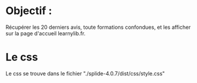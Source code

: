 # Objectif :

Récupérer les 20 derniers avis, toute formations confondues, et les afficher
 sur la page d'accueil learnylib.fr.

# Le css

Le css se trouve dans le fichier "./splide-4.0.7/dist/css/style.css"